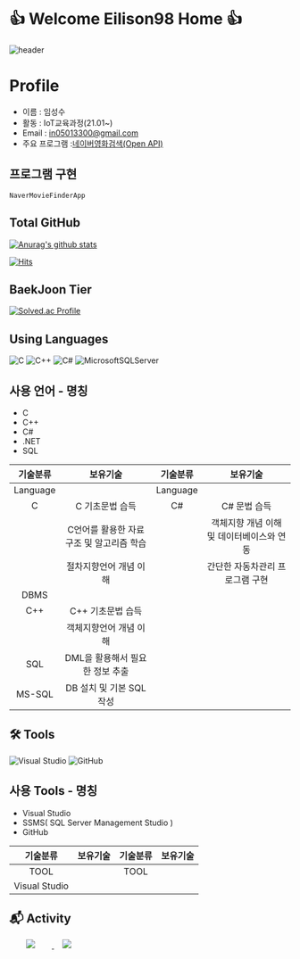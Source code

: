 # 👍 Welcome Eilison98 Home 👍
![header](https://capsule-render.vercel.app/api?type=Waving&color=auto&height=300&section=header&text=Eilison's&nbsp;PROFILE&fontSize=100)

Profile
=======
* 이름 : 임성수
* 활동 : IoT교육과정(21.01~)
* Email : in05013300@gmail.com
* 주요 프로그램 :[네이버영화검색(Open API)](https://github.com/Eilison98/StudyWpf/tree/main/PortFolio)

## 프로그램 구현
`NaverMovieFinderApp`

## Total GitHub
[![Anurag's github stats](https://github-readme-stats.vercel.app/api?username=Eilison98&show_icons=ture&theme=synthwave)](https://github.com/anuraghazra/github-readme-stats)

[![Hits](https://hits.seeyoufarm.com/api/count/incr/badge.svg?url=https%3A%2F%2Fgithub.com%2FEilison98&count_bg=%238366D4&title_bg=%23379A9C&icon=reddit.svg&icon_color=%23E7E7E7&title=hits&edge_flat=false)](https://hits.seeyoufarm.com)

## BaekJoon Tier
[![Solved.ac
Profile](http://mazassumnida.wtf/api/v2/generate_badge?boj=in3300)](https://solved.ac/in3300)

## Using Languages
![C](https://img.shields.io/badge/c-%2300599C.svg?style=for-the-badge&logo=c&logoColor=white)	![C++](https://img.shields.io/badge/c++-%2300599C.svg?style=for-the-badge&logo=c%2B%2B&logoColor=white) ![C#](https://img.shields.io/badge/c%23-%23239120.svg?style=for-the-badge&logo=c-sharp&logoColor=white)   ![MicrosoftSQLServer](https://img.shields.io/badge/Microsoft%20SQL%20Sever-CC2927?style=for-the-badge&logo=microsoft%20sql%20server&logoColor=white)

## 사용 언어 - 명칭
* C 
* C++
* C#
* .NET
* SQL

|기술분류|보유기술|기술분류|보유기술|
|:---:|:---:|:---:|:---:|
|Language||Language||
|C| C 기초문법 습득 |C#| C# 문법 습득 |
|| C언어를 활용한 자료구조 및 알고리즘 학습|| 객체지향 개념 이해 및 데이터베이스와 연동|
||절차지향언어 개념 이해||간단한 자동차관리 프로그램 구현|
|DBMS|||
|C++| C++ 기초문법 습득|||
|| 객체지향언어 개념 이해 |||
|SQL|DML을 활용해서 필요한 정보 추출|||
|MS-SQL|DB 설치 및 기본 SQL 작성||

## 🛠️ Tools
![Visual Studio](https://img.shields.io/badge/Visual%20Studio-5C2D91.svg?style=for-the-badge&logo=visual-studio&logoColor=white)  ![GitHub](https://img.shields.io/badge/github-%23121011.svg?style=for-the-badge&logo=github&logoColor=white)

## 사용 Tools - 명칭
* Visual Studio
* SSMS( SQL Server Management Studio )
* GitHub

|기술분류|보유기술|기술분류|보유기술|
|:---:|:---:|:---:|:---:|
|TOOL||TOOL||
|Visual Studio||||

## :mailbox_with_mail:  Activity
<a href="https://www.instagram.com/accounts/login/?next=/eiliso.n">
    <img 
        src="http://img.shields.io/badge/-Instagram-black?style=flat&logo=Instagram&link=https://instagram.com/alpox.dev/"
        style="height : auto; margin-left : 30px; margin-right : 30px;"/>
</a>
<a href="https://snder.tistory.com">
    <img 
        src="http://img.shields.io/badge/-Tistory-655ced?style=flat&logo=github&link=https://snder.tistory.com"
        style="height : auto; margin-left : 15px; margin-right : 15px;"/>
</a>
